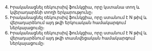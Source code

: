 4. Իրականացնել ռեկուրսիվ ֆունկցիա, որը կստանա տող և կվերադարձնի տողի երկարությունը։
5. Իրականացնել ռեկուրսիվ ֆունկցիա, որը ստանում է N թիվ և վերադարձնում այդ թվի երկուական համակարգում ներկայացումը։
6. Իրականացնել ռեկուրսիվ ֆունկցիա, որը ստանում է N թիվ և վերադարձնում այդ թվի տասնվեցական համակարգում ներկայացումը։